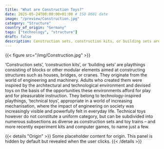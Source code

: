 ```yaml
---
title: "What are Construction Toys?"
date: 2025-05-24T00:00:00+01:00 # ISO 8601 date
image: "/preview/Construction.jpg"
category: "Structure"
country_of_origin: "Germany"
tags: ["technology", "structure"]
draft: false
description: Construction sets, construction kits, or building sets are...
---
```


{{< figure src="/img/Construction.jpg" >}}

‘Construction sets’, ‘construction kits’, or ‘building sets’ are playthings consisting of blocks or other modular elements aimed at constructing structures such as houses, bridges, or cranes. They originate from the world of engineering and machinery. Adults who created them were inspired by the architectural and technological environment and devised toys on the basis of the opportunities these environments afford for play and for pleasurable instruction. They belong to technology-inspired playthings, ‘technical toys’, appropriate in a world of increasing mechanisation, where the impact of engineering on society was increasingly visible and powerfully felt in everyday life. Technical toys however do not constitute a uniform category, but can be subdivided into numerous subsections as diverse as construction sets and toy trains – and more recently experiment kits and computer games, to name just a few. 

{{< details "Origin" >}}
Some placeholder content for origin. This panel is hidden by default but revealed when the user clicks.
{{< /details >}}

